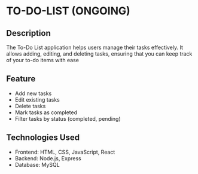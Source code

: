 # TO-DO-LIST (ONGOING)

## Description

The To-Do List application helps users manage their tasks effectively. It allows adding, editing, and deleting tasks, ensuring that you can keep track of your to-do items with ease


## Feature

- Add new tasks
- Edit existing tasks
- Delete tasks
- Mark tasks as completed
- Filter tasks by status (completed, pending)

## Technologies Used

- Frontend: HTML, CSS, JavaScript, React
- Backend: Node.js, Express
- Database: MySQL